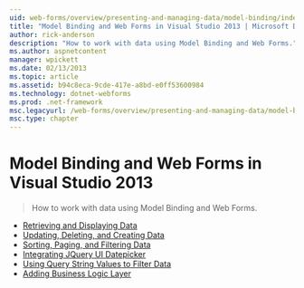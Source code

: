 ```yaml
---
uid: web-forms/overview/presenting-and-managing-data/model-binding/index
title: "Model Binding and Web Forms in Visual Studio 2013 | Microsoft Docs"
author: rick-anderson
description: "How to work with data using Model Binding and Web Forms."
ms.author: aspnetcontent
manager: wpickett
ms.date: 02/13/2013
ms.topic: article
ms.assetid: b94c8eca-9cde-417e-a8bd-e0ff53600984
ms.technology: dotnet-webforms
ms.prod: .net-framework
msc.legacyurl: /web-forms/overview/presenting-and-managing-data/model-binding
msc.type: chapter
---
```

Model Binding and Web Forms in Visual Studio 2013
====================
> How to work with data using Model Binding and Web Forms.


- [Retrieving and Displaying Data](retrieving-data.md)
- [Updating, Deleting, and Creating Data](updating-deleting-and-creating-data.md)
- [Sorting, Paging, and Filtering Data](sorting-paging-and-filtering-data.md)
- [Integrating JQuery UI Datepicker](integrating-jquery-ui.md)
- [Using Query String Values to Filter Data](using-query-string-values-to-retrieve-data.md)
- [Adding Business Logic Layer](adding-business-logic-layer.md)
